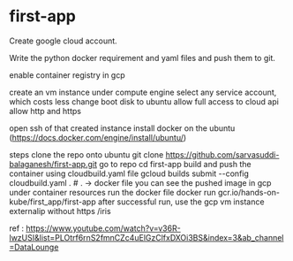 # first-app

Create google cloud account.

Write the python docker requirement and yaml files and push them to git.

enable container registry in gcp

create an vm instance under compute engine
    select any service account, which costs less
    change boot disk to ubuntu
    allow full access to cloud api
    allow http and https

open ssh of that created instance
    install docker on the ubuntu (https://docs.docker.com/engine/install/ubuntu/)

steps
    clone the repo onto ubuntu
        git clone https://github.com/sarvasuddi-balaganesh/first-app.git
    go to repo
        cd first-app
    build and push the container using cloudbuild.yaml file
        gcloud builds submit --config cloudbuild.yaml . # . -> docker file
    you can see the pushed image in gcp under container resources
    run the docker file
        docker run gcr.io/hands-on-kube/first_app/first-app
    after successful run, use the gcp vm instance externalip without https
        <external-ip>/iris  
    

ref : https://www.youtube.com/watch?v=v36R-lwzUSI&list=PLOtrf6rnS2fmnCZc4uElGzClfxDXOi3BS&index=3&ab_channel=DataLounge